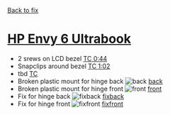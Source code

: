[Back to fix](../)

# [HP Envy 6 Ultrabook](https://www.youtube.com/watch?v=H0j-Lj0nTrc)
  - 2 srews on LCD bezel [TC 0:44](https://youtu.be/H0j-Lj0nTrc?t=44)
  - Snapclips around bezel [TC 1:02](https://youtu.be/H0j-Lj0nTrc?t=62)
  - tbd [TC ]()
  - Broken plastic mount for hinge back ![back](https://lh3.googleusercontent.com/5rxdhn6iefLjl6c5DPMHxFXMTn_KxuzEk_oI71aIBkvxvxJOLBHHd4FGdczgMoxNdA-2_OdR8J99M2i4L_iZyESLPmMtjPEfXmHJStC17OaQUtuBOWv9lc6i1Rr32y7ST8uS1Qdrmg=w600-h315-p-k) [back](https://photos.app.goo.gl/u3U1b7zjENkLCtcq9)
  - Broken plastic mount for hinge front ![front](https://lh3.googleusercontent.com/EVRw8iHOaxi3OR8YkJmnKkE5gy66wvrxdk-wXS5mD3zsdcmT3sm18gtfrlVoZy2i0wBqMAruKp7-EWVG4UHHFgqCXvIGDmoQTJ7URaN3pxyLaQgE33m1O_8hau2m2rDaqcJ35XWrjg=w2400) [front](https://photos.app.goo.gl/cSSkgSu8p51SYfiXA)
  - Fix for hinge back ![fixback](https://lh3.googleusercontent.com/JvJe1yTMF7bAA_AXzNFe3oJRmrY3aCGMEkamtr1I2ytoaX3xY4Hhhx4knUKkT6y_1qDTrTqM4vvmPuEpG32vCAgZtljWPMeNESGTxAm4_6VtWGBiQYs-RqT41MLifOPXs7alyS1sLQ=w2400) [fixback](https://photos.app.goo.gl/EgZ4TBJoFTkuPsaZ7)
  - Fix for hinge front ![fixfront](https://lh3.googleusercontent.com/1zAdLUi0dOga0OEWSas9w26F0g68ws2GRRz7ujoH5FlQdFKnegfV2JX3ydImwkvuv3oxPhvZEK3XykOPZdRVR53j1aZhPAUA_x1kFezD9GWEE29CDXxS3med_32IvpNamcqFdL9P7g=w2400) [fixfront](https://photos.app.goo.gl/DNNGr1AZjX5vh6pD6)

